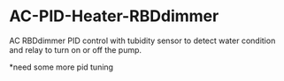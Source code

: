 # AC-PID-Heater-RBDdimmer

AC RBDdimmer PID control with tubidity sensor to detect water condition and relay to turn on or off the pump.

*need some more pid tuning

